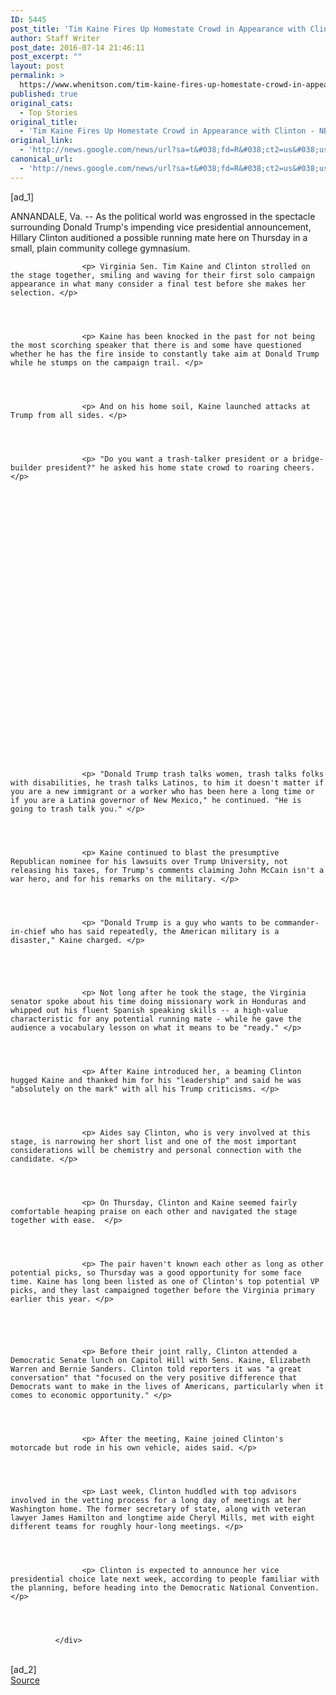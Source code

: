 ```yaml
---
ID: 5445
post_title: 'Tim Kaine Fires Up Homestate Crowd in Appearance with Clinton &#8211; NBCNews.com'
author: Staff Writer
post_date: 2016-07-14 21:46:11
post_excerpt: ""
layout: post
permalink: >
  https://www.whenitson.com/tim-kaine-fires-up-homestate-crowd-in-appearance-with-clinton-nbcnews-com/
published: true
original_cats:
  - Top Stories
original_title:
  - 'Tim Kaine Fires Up Homestate Crowd in Appearance with Clinton - NBCNews.com'
original_link:
  - 'http://news.google.com/news/url?sa=t&#038;fd=R&#038;ct2=us&#038;usg=AFQjCNE4nDCkT0J_VROQma7c9ylDvdQdZA&#038;clid=c3a7d30bb8a4878e06b80cf16b898331&#038;cid=52779157113228&#038;ei=DQeIV4jTG5qThQHb6JW4Cg&#038;url=http://www.nbcnews.com/politics/2016-election/tim-kaine-fires-homestate-crowd-appearance-clinton-n609616'
canonical_url:
  - 'http://news.google.com/news/url?sa=t&#038;fd=R&#038;ct2=us&#038;usg=AFQjCNE4nDCkT0J_VROQma7c9ylDvdQdZA&#038;clid=c3a7d30bb8a4878e06b80cf16b898331&#038;cid=52779157113228&#038;ei=DQeIV4jTG5qThQHb6JW4Cg&#038;url=http://www.nbcnews.com/politics/2016-election/tim-kaine-fires-homestate-crowd-appearance-clinton-n609616'
---
```

 [ad_1]
<br><div itemprop="articleBody" readability="117.87697332608">
                    <p> ANNANDALE, Va. -- As the political world was engrossed in the spectacle surrounding Donald Trump's impending vice presidential announcement, Hillary Clinton auditioned a possible running mate here on Thursday in a small, plain community college gymnasium. </p>
                
              
              
              
                    <p> Virginia Sen. Tim Kaine and Clinton strolled on the stage together, smiling and waving for their first solo campaign appearance in what many consider a final test before she makes her selection. </p>
                
              
              
              
                    <p> Kaine has been knocked in the past for not being the most scorching speaker that there is and some have questioned whether he has the fire inside to constantly take aim at Donald Trump while he stumps on the campaign trail. </p>
                
              
              
              
                    <p> And on his home soil, Kaine launched attacks at Trump from all sides. </p>
                
              
              
              
                    <p> "Do you want a trash-talker president or a bridge-builder president?" he asked his home state crowd to roaring cheers. </p>
                
              
                    
              
              
                
              
              
              
                
                
                
                
                
                
                
                
                    
                
                
                
                
                
                
                
                
                
                
                
                
              
              
              
                    <p> "Donald Trump trash talks women, trash talks folks with disabilities, he trash talks Latinos, to him it doesn't matter if you are a new immigrant or a worker who has been here a long time or if you are a Latina governor of New Mexico," he continued. "He is going to trash talk you." </p>
                
              
              
              
                    <p> Kaine continued to blast the presumptive Republican nominee for his lawsuits over Trump University, not releasing his taxes, for Trump's comments claiming John McCain isn't a war hero, and for his remarks on the military. </p>
                
              
              
              
                    <p> "Donald Trump is a guy who wants to be commander-in-chief who has said repeatedly, the American military is a disaster," Kaine charged. </p>
                
              
                    
              
              
                    <p> Not long after he took the stage, the Virginia senator spoke about his time doing missionary work in Honduras and whipped out his fluent Spanish speaking skills -- a high-value characteristic for any potential running mate - while he gave the audience a vocabulary lesson on what it means to be "ready." </p>
                
              
              
              
                    <p> After Kaine introduced her, a beaming Clinton hugged Kaine and thanked him for his "leadership" and said he was "absolutely on the mark" with all his Trump criticisms. </p>
                
              
              
              
                    <p> Aides say Clinton, who is very involved at this stage, is narrowing her short list and one of the most important considerations will be chemistry and personal connection with the candidate. </p>
                
              
              
              
                    <p> On Thursday, Clinton and Kaine seemed fairly comfortable heaping praise on each other and navigated the stage together with ease.  </p>
                
              
              
              
                    <p> The pair haven't known each other as long as other potential picks, so Thursday was a good opportunity for some face time. Kaine has long been listed as one of Clinton's top potential VP picks, and they last campaigned together before the Virginia primary earlier this year. </p>
                
              
                    
              
              
                    <p> Before their joint rally, Clinton attended a Democratic Senate lunch on Capitol Hill with Sens. Kaine, Elizabeth Warren and Bernie Sanders. Clinton told reporters it was "a great conversation" that "focused on the very positive difference that Democrats want to make in the lives of Americans, particularly when it comes to economic opportunity." </p>
                
              
              
              
                    <p> After the meeting, Kaine joined Clinton's motorcade but rode in his own vehicle, aides said. </p>
                
              
              
              
                    <p> Last week, Clinton huddled with top advisors involved in the vetting process for a long day of meetings at her Washington home. The former secretary of state, along with veteran lawyer James Hamilton and longtime aide Cheryl Mills, met with eight different teams for roughly hour-long meetings. </p>
                
              
              
              
                    <p> Clinton is expected to announce her vice presidential choice late next week, according to people familiar with the planning, before heading into the Democratic National Convention. </p>
                
              
              
              
              </div>
<br>[ad_2]
<br><a href="http://news.google.com/news/url?sa=t&#038;fd=R&#038;ct2=us&#038;usg=AFQjCNE4nDCkT0J_VROQma7c9ylDvdQdZA&#038;clid=c3a7d30bb8a4878e06b80cf16b898331&#038;cid=52779157113228&#038;ei=DQeIV4jTG5qThQHb6JW4Cg&#038;url=http://www.nbcnews.com/politics/2016-election/tim-kaine-fires-homestate-crowd-appearance-clinton-n609616">Source </a>